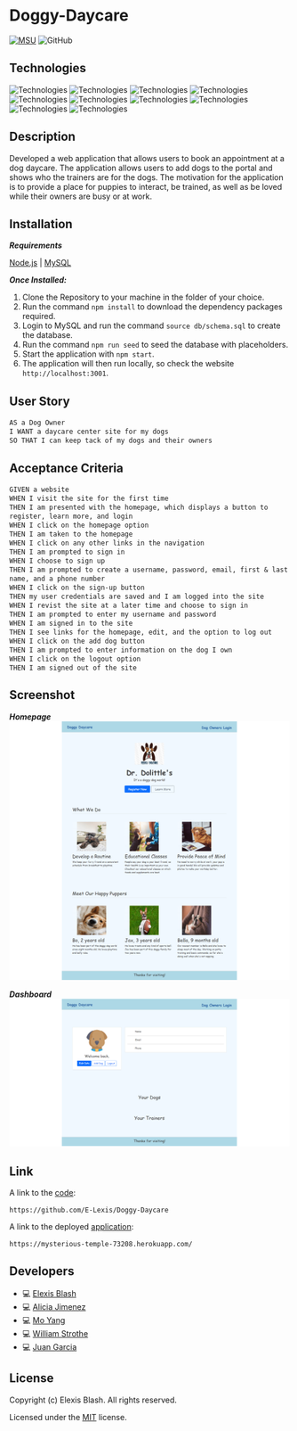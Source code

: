 # Doggy-Daycare
[![MSU](https://img.shields.io/badge/MSU-Coding%20Bootcamp-green/)](https://bootcamp.msu.edu/)
![GitHub](https://img.shields.io/github/license/E-Lexis/Doggy-Daycare)

## Technologies
![Technologies](https://img.shields.io/badge/-HTML-E34F26?logo=html5&logoColor=white)
![Technologies](https://img.shields.io/badge/-CSS-1572B6?logo=css3&logoColor=white)
![Technologies](https://img.shields.io/badge/-Bootstrap-7952B3?logo=Bootstrap&logoColor=white)
![Technologies](https://img.shields.io/badge/-JavaScript-007396?logo=JavaScript&logoColor=white)
![Technologies](https://img.shields.io/badge/-Node.js-339933?logo=Node.js&logoColor=white)
![Technologies](https://img.shields.io/badge/-Git-F05032?logo=Git&logoColor=white)
![Technologies](https://img.shields.io/badge/-npm-CB3837?logo=npm&logoColor=white)
![Technologies](https://img.shields.io/badge/-MySQL-4479A1?logo=MySQL&logoColor=white)
![Technologies](https://img.shields.io/badge/-Sequelize-52B0E7?logo=Sequelize&logoColor=white)
![Technologies](https://img.shields.io/badge/-Passport-34E27A?logo=Passport&logoColor=white)

## Description
Developed a web application that allows users to book an appointment at a dog daycare. The application allows users to add dogs to the portal and shows who the trainers are for the dogs. The motivation for the application is to provide a place for puppies to interact, be trained, as well as be loved while their owners are busy or at work.

## Installation
***Requirements***

[Node.js](https://nodejs.org/en/) | [MySQL](https://www.npmjs.com/package/mysql2)

***Once Installed:***
1. Clone the Repository to your machine in the folder of your choice.
2. Run the command ```npm install``` to download the dependency packages required.
3. Login to MySQL and run the command ```source db/schema.sql``` to create the database.
4. Run the command ```npm run seed``` to seed the database with placeholders.
5. Start the application with ```npm start```. 
6. The application will then run locally, so check the website ```http://localhost:3001```.

## User Story
```
AS a Dog Owner
I WANT a daycare center site for my dogs
SO THAT I can keep tack of my dogs and their owners
```

## Acceptance Criteria
```
GIVEN a website
WHEN I visit the site for the first time
THEN I am presented with the homepage, which displays a button to register, learn more, and login
WHEN I click on the homepage option
THEN I am taken to the homepage
WHEN I click on any other links in the navigation
THEN I am prompted to sign in
WHEN I choose to sign up
THEN I am prompted to create a username, password, email, first & last name, and a phone number
WHEN I click on the sign-up button
THEN my user credentials are saved and I am logged into the site
WHEN I revist the site at a later time and choose to sign in
THEN I am prompted to enter my username and password
WHEN I am signed in to the site
THEN I see links for the homepage, edit, and the option to log out
WHEN I click on the add dog button
THEN I am prompted to enter information on the dog I own
WHEN I click on the logout option
THEN I am signed out of the site
```

## Screenshot
***Homepage***
![Home](./public/img/homePage.png)

***Dashboard***
![Dashboard](./public/img/dashboard.png)

## Link
A link to the [code](https://github.com/E-Lexis/Doggy-Daycare):
```
https://github.com/E-Lexis/Doggy-Daycare
```

A link to the deployed [application](https://mysterious-temple-73208.herokuapp.com/):
```
https://mysterious-temple-73208.herokuapp.com/
```

## Developers
- :computer: [Elexis Blash](https://github.com/E-Lexis)
- :computer: [Alicia Jimenez](https://github.com/amjimenez)
- :computer: [Mo Yang](https://github.com/moyangdev)
- :computer: [William Strothe](https://github.com/wwstrothe)
- :computer: [Juan Garcia](https://github.com/jgarcia45)

## License
  Copyright (c) Elexis Blash. All rights reserved.
  
  Licensed under the [MIT](LICENSE) license.
